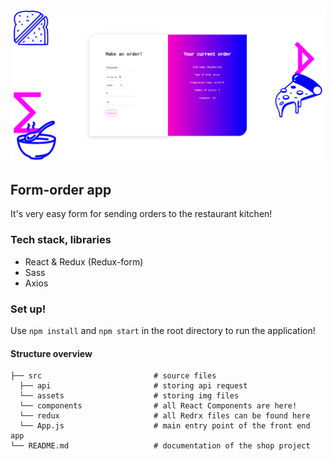 ![alt text](https://github.com/WiktoriaAgarkowa/order-form/blob/master/src/assets/bg.jpg?raw=true)

## Form-order app

It's very easy form for sending orders to the restaurant kitchen!

### Tech stack, libraries

* React & Redux (Redux-form)
* Sass
* Axios

### Set up!

Use `npm install` and `npm start` in the root directory to run the application!

#### Structure overview 
```
├── src                         # source files
  ├── api                       # storing api request
  └── assets                    # storing img files
  └── components                # all React Components are here! 
  └── redux                     # all Redгx files can be found here
  └── App.js                    # main entry point of the front end app
└── README.md                   # documentation of the shop project
```
